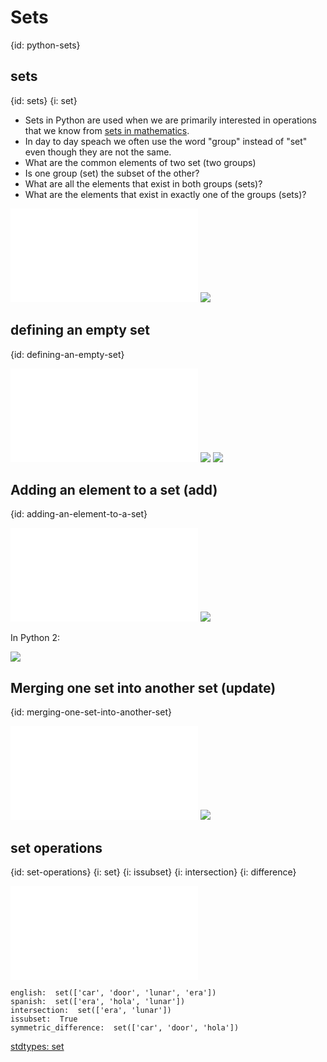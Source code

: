 # Sets
{id: python-sets}

## sets
{id: sets}
{i: set}


* Sets in Python are used when we are primarily interested in operations that we know from [sets in mathematics](https://en.wikipedia.org/wiki/Set_(mathematics)).
* In day to day speach we often use the word "group" instead of "set" even though they are not the same.
* What are the common elements of two set (two groups)
* Is one group (set) the subset of the other?
* What are all the elements that exist in both groups (sets)?
* What are the elements that exist in exactly one of the groups (sets)?


![](examples/sets/try_set.py)
![](examples/sets/try_set.out)



## defining an empty set
{id: defining-an-empty-set}

![](examples/sets/empty.py)
![](examples/sets/empty.out)
![](examples/sets/empty2.out)


## Adding an element to a set (add)
{id: adding-an-element-to-a-set}

![](examples/sets/add_elements.py)
![](examples/sets/add_elements.out)

In Python 2:

![](examples/sets/add_elements2.out)


## Merging one set into another set (update)
{id: merging-one-set-into-another-set}

![](examples/sets/merge_sets.py)
![](examples/sets/merge_sets.out)



## set operations
{id: set-operations}
{i: set}
{i: issubset}
{i: intersection}
{i: difference}

![](examples/lists/languages.py)

```
english:  set(['car', 'door', 'lunar', 'era'])
spanish:  set(['era', 'hola', 'lunar'])
intersection:  set(['era', 'lunar'])
issubset:  True
symmetric_difference:  set(['car', 'door', 'hola'])
```

[stdtypes: set](http://docs.python.org/3/library/stdtypes.html#set)

